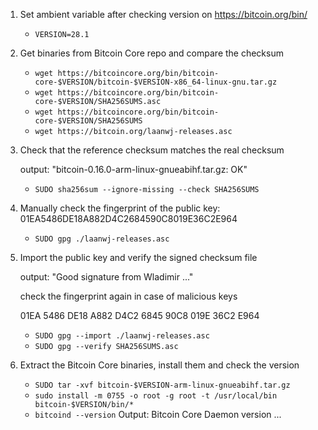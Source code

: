 1. Set ambient variable after checking version on https://bitcoin.org/bin/
   * `VERSION=28.1`
     
2. Get binaries from Bitcoin Core repo and compare the checksum
   * `wget https://bitcoincore.org/bin/bitcoin-core-$VERSION/bitcoin-$VERSION-x86_64-linux-gnu.tar.gz`
   * `wget https://bitcoincore.org/bin/bitcoin-core-$VERSION/SHA256SUMS.asc`
   * `wget https://bitcoincore.org/bin/bitcoin-core-$VERSION/SHA256SUMS`
   * `wget https://bitcoin.org/laanwj-releases.asc`

2. Check that the reference checksum matches the real checksum

   output: "bitcoin-0.16.0-arm-linux-gnueabihf.tar.gz: OK"
   * `SUDO sha256sum --ignore-missing --check SHA256SUMS`

4. Manually check the fingerprint of the public key:
  01EA5486DE18A882D4C2684590C8019E36C2E964
   * `SUDO gpg ./laanwj-releases.asc`

5. Import the public key and verify the signed checksum file
   
   output: "Good signature from Wladimir ..."
   
   check the fingerprint again in case of malicious keys
   
   01EA 5486 DE18 A882 D4C2  6845 90C8 019E 36C2 E964
   * `SUDO gpg --import ./laanwj-releases.asc`
   * `SUDO gpg --verify SHA256SUMS.asc`



7. Extract the Bitcoin Core binaries, install them and check the version
   * `SUDO tar -xvf bitcoin-$VERSION-arm-linux-gnueabihf.tar.gz` 
   * `sudo install -m 0755 -o root -g root -t /usr/local/bin bitcoin-$VERSION/bin/*`
   * `bitcoind --version`
Output: Bitcoin Core Daemon version ...



